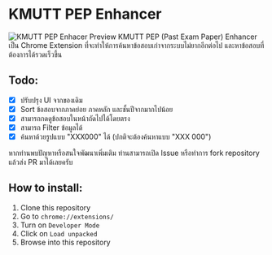 # KMUTT PEP Enhancer

![KMUTT PEP Enhacer Preview](https://raw.githubusercontent.com/rootEnginear/KMUTT-PEP-Enhancer/master/preview-v0.2.5.jpg)
KMUTT PEP (Past Exam Paper) Enhancer เป็น Chrome Extension ที่จะทำให้การค้นหาข้อสอบเก่าจากระบบไม่ยากอีกต่อไป และหาข้อสอบที่ต้องการได้รวดเร็วขึ้น

## Todo:

- [x] ปรับปรุง UI จากของเดิม
- [x] Sort ข้อสอบจากภาคย่อย ภาคหลัก และชั้นปีจากมากไปน้อย
- [x] สามารถกดดูข้อสอบในหน้าถัดไปได้โดยตรง
- [x] สามารถ Filter ข้อมูลได้
- [x] ค้นหาด้วยรูปแบบ "XXX000" ได้ (ปกติจะต้องค้นหาแบบ "XXX 000")

หากท่านพบปัญหาหรือสนใจพัฒนาเพิ่มเติม ท่านสามารถเปิด Issue หรือทำการ fork repository แล้วส่ง PR มาได้เลยครับ

## How to install:

1. Clone this repository
1. Go to `chrome://extensions/`
1. Turn on `Developer Mode`
1. Click on `Load unpacked`
1. Browse into this repository

